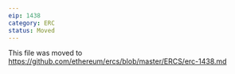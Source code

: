 ```yaml
---
eip: 1438
category: ERC
status: Moved
---
```


This file was moved to https://github.com/ethereum/ercs/blob/master/ERCS/erc-1438.md
